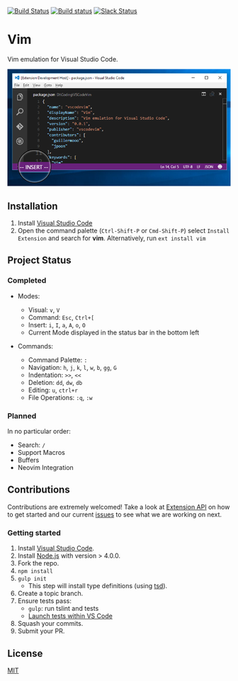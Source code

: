 [![Build Status](https://travis-ci.org/VSCodeVim/Vim.svg?branch=master)](https://travis-ci.org/VSCodeVim/Vim) [![Build status](https://ci.appveyor.com/api/projects/status/0t6ljij7g5h0ddx8?svg=true)](https://ci.appveyor.com/project/guillermooo/vim) [![Slack Status](http://slackin.westus.cloudapp.azure.com/badge.svg)](http://slackin.westus.cloudapp.azure.com)

# Vim

Vim emulation for Visual Studio Code. 

![Screenshot](images/screen.png)

## Installation

1. Install [Visual Studio Code](https://code.visualstudio.com/)
2. Open the command palette (`Ctrl-Shift-P` or `Cmd-Shift-P`) select `Install Extension` and search for **vim**. Alternatively, run `ext install vim`

## Project Status

### Completed

* Modes:
    * Visual: `v`, `V`
    * Command: `Esc`, `Ctrl+[`
	* Insert: `i`, `I`, `a`, `A`, `o`, `O`
	* Current Mode displayed in the status bar in the bottom left

* Commands:
	* Command Palette: `:`
	* Navigation: `h`, `j`, `k`, `l`, `w`, `b`, `gg`, `G`
	* Indentation: `>>`, `<<`
	* Deletion: `dd`, `dw`, `db`
	* Editing: `u`, `ctrl+r`
	* File Operations: `:q`, `:w`

### Planned

In no particular order:

* Search: `/`	
* Support Macros
* Buffers
* Neovim Integration

## Contributions

Contributions are extremely welcomed! 
Take a look at [Extension API](https://code.visualstudio.com/docs/extensionAPI/overview) on how to get started and our current [issues](https://github.com/VSCodeVim/Vim/issues) to see what we are working on next.

### Getting started

1. Install [Visual Studio Code](https://code.visualstudio.com/).
2. Install [Node.js](https://nodejs.org/) with version > 4.0.0.
3. Fork the repo.
4. `npm install`
5. `gulp init` 
	* This step will install type definitions (using [tsd](http://definitelytyped.org/tsd/)).
6. Create a topic branch.
7. Ensure tests pass: 
	* `gulp`: run tslint and tests
	* [Launch tests within VS Code](https://code.visualstudio.com/docs/extensions/testing-extensions)
8. Squash your commits.
9. Submit your PR.

## License

[MIT](LICENSE.txt)

